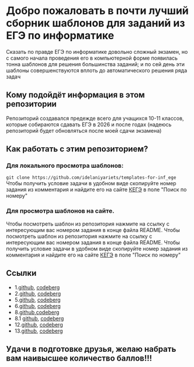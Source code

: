 # Добро пожаловать в почти лучший сборник шаблонов для заданий из ЕГЭ по информатике
Сказать по правде ЕГЭ по информатике довольно сложный экзамен, но с самого начала проведения его в компьютерной форме появилась тонна шаблонов для решения большинства заданий; и по сей день эти шаблоны совершенствуются вплоть до автоматического решения ряда задач
## Кому подойдёт информация в этом репозитории
Репозиторий создавался предежде всего для учащихся 10-11 классов, которые собираются сдавать ЕГЭ в 2026 и после годах (надеюсь репозиторий будет обновляться после моей сдачи экзамена)
## Как работать с этим репозиторием?
### Для локального просмотра шаблонов: 
` git clone https://github.com/idelaniyariets/templates-for-inf_ege `
Чтобы получить условие задачи в удобном виде скопируйте номер задания из комментария и найдите его на сайте [КЕГЭ](https://kompege.ru/task) в поле "Поиск по номеру"
### Для просмотра шаблонов на сайте.
Чтобы посмотреть шаблон из репозитория нажмите на ссылку с интересующим вас номером задания в конце файла README.
Чтобы посмотреть шаблон из репозитория нажмите на ссылку с интересующим вас номером задания в конце файла README. Чтобы получить условие задачи в удобном виде скопируйте номер задания из комментария и найдите его на сайте [КЕГЭ](https://kompege.ru/task) в поле "Поиск по номеру"

## Ссылки
* 1.[github](https://github.com/idelaniyariets/templates-for-inf_ege/blob/main/n_1.py), [codeberg](https://codeberg.org/IdealniyAriets/templates-for-inf_ege/src/branch/main/n_1.py)
* 2.[github](https://github.com/idelaniyariets/templates-for-inf_ege/blob/main/n_2.py), [codeberg](https://codeberg.org/IdealniyAriets/templates-for-inf_ege/src/branch/main/n_2.py)
* 5.[github](https://github.com/idelaniyariets/templates-for-inf_ege/blob/main/n_5.py), [codeberg](https://codeberg.org/IdealniyAriets/templates-for-inf_ege/src/branch/main/n_5.py)
* 6.[github](https://github.com/idelaniyariets/templates-for-inf_ege/blob/main/n_6.py), [codeberg](https://codeberg.org/IdealniyAriets/templates-for-inf_ege/src/branch/main/n_6.py)
* 8.[github](https://github.com/idelaniyariets/templates-for-inf_ege/blob/main/n_8.py),[codeberg](https://codeberg.org/IdealniyAriets/templates-for-inf_ege/src/branch/main/n_8.py)
* 8.1 [github](https://github.com/idelaniyariets/templates-for-inf_ege/blob/main/n_8_1.py), [codeberg](https://codeberg.org/IdealniyAriets/templates-for-inf_ege/src/branch/main/n_8_1.py)
* 12.[github](https://github.com/idelaniyariets/templates-for-inf_ege/blob/main/n_12.py), [codeberg](https://codeberg.org/IdealniyAriets/templates-for-inf_ege/src/branch/main/n_12.py)
* 13.[github](https://github.com/idelaniyariets/templates-for-inf_ege/blob/main/n_13.py), [codeberg](https://codeberg.org/IdealniyAriets/templates-for-inf_ege/src/branch/main/n_13.py)

## Удачи в подготовке друзья, желаю набрать вам наивысшее количество баллов!!!
